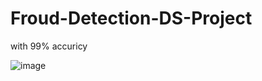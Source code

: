 # Froud-Detection-DS-Project
with 99% accuricy

![image](https://github.com/mashkoor098/Froud-Detection-DS-Project/assets/60177001/a43aa3b3-b008-40de-a4f2-367002df0f62)

